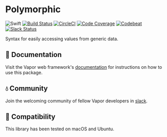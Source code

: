 # Polymorphic

![Swift](http://img.shields.io/badge/swift-3.0-brightgreen.svg)
[![Build Status](https://travis-ci.org/vapor/polymorphic.svg?branch=master)](https://travis-ci.org/vapor/polymorphic)
[![CircleCI](https://circleci.com/gh/vapor/polymorphic.svg?style=shield)](https://circleci.com/gh/vapor/polymorphic)
[![Code Coverage](https://codecov.io/gh/vapor/polymorphic/branch/master/graph/badge.svg)](https://codecov.io/gh/vapor/polymorphic)
[![Codebeat](https://codebeat.co/badges/a793ad97-47e3-40d9-82cf-2aafc516ef4e)](https://codebeat.co/projects/github-com-vapor-polymorphic)
[![Slack Status](http://vapor.team/badge.svg)](http://vapor.team)

Syntax for easily accessing values from generic data.

## 📖 Documentation

Visit the Vapor web framework's [documentation](http://docs.vapor.codes) for instructions on how to use this package.

## 💧 Community

Join the welcoming community of fellow Vapor developers in [slack](http://vapor.team).

## 🔧 Compatibility

This library has been tested on macOS and Ubuntu.
